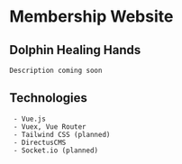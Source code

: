 # Membership Website

## Dolphin Healing Hands
```
Description coming soon
```
## Technologies
```
 - Vue.js 
 - Vuex, Vue Router
 - Tailwind CSS (planned)
 - DirectusCMS
 - Socket.io (planned)
```
